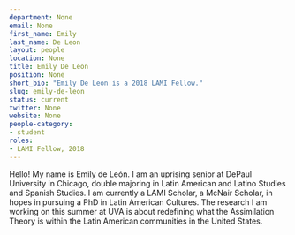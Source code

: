 ```yaml
---
department: None
email: None
first_name: Emily
last_name: De Leon
layout: people
location: None
title: Emily De Leon
position: None
short_bio: "Emily De Leon is a 2018 LAMI Fellow."
slug: emily-de-leon
status: current
twitter: None
website: None
people-category:
- student
roles:
- LAMI Fellow, 2018
---
```

Hello! My name is Emily de León. I am an uprising senior at DePaul University in Chicago, double majoring in Latin American and Latino Studies and Spanish Studies. I am currently a LAMI Scholar, a McNair Scholar, in hopes in pursuing a PhD in Latin American Cultures. The research I am working on this summer at UVA is about redefining what the Assimilation Theory is within the Latin American communities in the United States.

